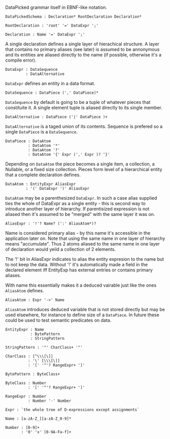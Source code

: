 DataPicked grammar itself in EBNF-like notation.

```
DataPickedSchema : Declaration* RootDeclaration Declaration*
```

```
RootDeclaration : 'root' '=' DataExpr ';'
```

```
Declaration : Name '=' DataExpr ';'
```

A single declaration defines a single layer of hierachical structure. A layer that contains no primary aliases (see later) is assumed to be annonymous and its entities are aliased directly to the name (if possible, otherwise it's a compile error).

```
DataExpr : DataSequence
         : DataAlternative
```
`DataExpr` defines an entity in a data format. 

```
DataSequence : DataPiece (',' DataPiece)*
```
`DataSequence` by default is going to be a tuple of whatever pieces that constituite it. A single element tuple is aliased directly to its single member.

```
DataAlternative : DataPiece ('|' DataPiece )+
```
`DataAlternative` is a taged union of its contents. Sequence is prefered so a single `DataPiece` is a `DataSequence`.

```
DataPiece : DataAtom
          : DataAtom '*'
          : DataAtom '?'
          : DataAtom '{' Expr (',' Expr )? '}'
```
Depending on `DataAtom` the piece becomes a single item, a collection, a Nullable, or a fixed size collection. Pieces form level of a hierarchical entity that a complete declaration defines.

```
DataAtom : EntityExpr AliasExpr 
         : '(' DataExpr ')' AliasExpr
```

`DataAtom` may be a parenthesized `DataExpr`. In such a case alias supplied ties the whole of DataExpr as a single entity - this is second way to introduce another layer of hierarchy. If parentisized expression is not aliased then it's assumed to be "merged" with the same layer it was on.


```
AliasExpr : '!'? Name? (':' AliasAtom*)?
```
Name is considered primary alias - by this name it's accessible in the application later on. Note that using the same name in one layer of hierarchy means "accumulate". Thus 2 atoms aliased to the same name in one layer of declaration would yeild a collection of 2 elements.

The '!' bit in AliasExpr indicates to alias the entity expresion to the name but to not keep the data. Without '!' it's automatically made a field in the declared element iff EntityExp has external entries or contains primary aliases.

With name this essentially makes it a deduced vairable just like the ones `AliasAtom` defines.

```
AliasAtom : Expr '->' Name
```
`AliasAtom` introduces deduced variable that is not stored directly but may be used elsewhere, for instance to define size of a `DataPiece`. In future these could be used to test semantic predicates on data.

```
EntityExpr : Name 
           : BytePattern
           : StringPattern
```

```
StringPattern : '"' CharClass+ '"'
```

```
CharClass : [^\\\[\]]
          : '\' [\\\[\]]
          : '[' '^'? RangeExpr+ ']'
```

```
BytePattern : ByteClass+
```

```
ByteClass : Number
          : '[' '^'? RangeExpr+ ']'
```

```
RangeExpr : Number
          : Number '-' Number
```

```
Expr : `the whole tree of D-expressions except assignments`
```

```
Name : [a-zA-Z_][a-zA-Z_0-9]*

Number : [0-9]+
       : '0' 'x' [0-9A-Fa-f]+
```
